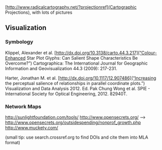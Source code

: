 [http://www.radicalcartography.net/?projectionref](Cartographic Projections), with lots of pictures

## Visualization

### Symbology
Klippel, Alexander et al. [http://dx.doi.org/10.3138/carto.44.3.217](“Colour-Enhanced Star Plot Glyphs: Can Salient Shape Characteristics Be Overcome?”) Cartographica: The International Journal for Geographic Information and Geovisualization 44.3 (2009): 217-231.

Harter, Jonathan M. et al. [http://dx.doi.org/10.1117/12.907486](“Increasing the perceptual salience of relationships in parallel coordinate plots.”) Visualization and Data Analysis 2012. Ed. Pak Chung Wong et al. SPIE - International Society for Optical Engineering, 2012. 82940T.

### Network Maps
http://sunlightfoundation.com/tools/
http://www.opensecrets.org/
  --> http://www.opensecrets.org/outsidespending/nonprof_growth.php
http://www.muckety.com/



(small tip: use search.crossref.org to find DOIs and cite them into MLA format)